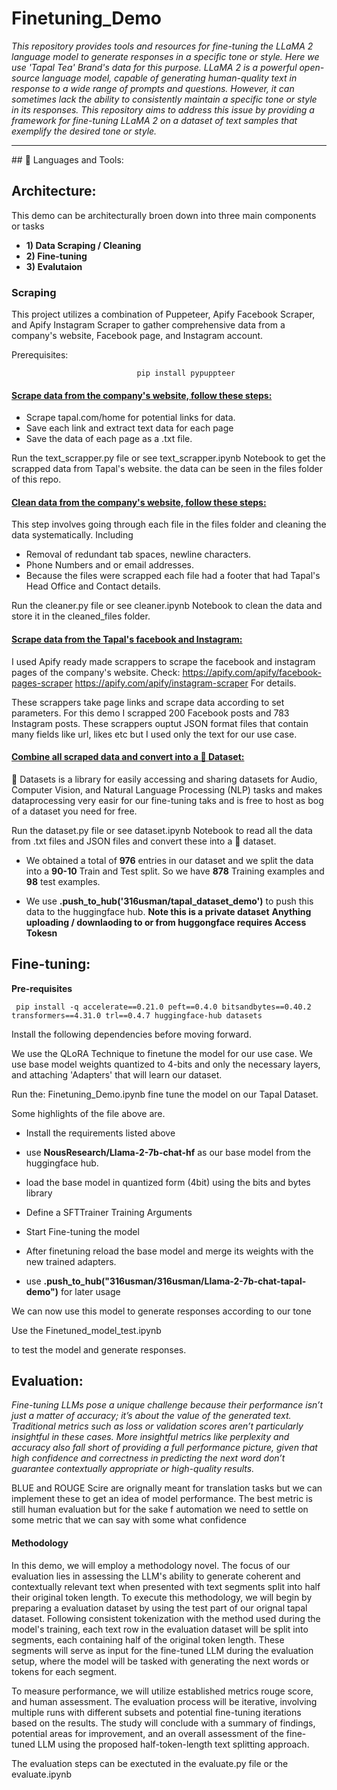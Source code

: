 # Finetuning_Demo
*This repository provides tools and resources for fine-tuning the LLaMA 2 language model to generate responses in a specific tone or style. Here we use 'Tapal Tea' Brand's data for this purpose. LLaMA 2 is a powerful open-source language model, capable of generating human-quality text in response to a wide range of prompts and questions. However, it can sometimes lack the ability to consistently maintain a specific tone or style in its responses. This repository aims to address this issue by providing a framework for fine-tuning LLaMA 2 on a dataset of text samples that exemplify the desired tone or style.*
<hr>
## 🧰 Languages and Tools:
<p align="center">

</p>

## Architecture:
This demo can be architecturally broen down into three main components or tasks
  * **1) Data Scraping / Cleaning**
  * **2) Fine-tuning**
  * **3) Evalutaion**

### Scraping
This project utilizes a combination of Puppeteer, Apify Facebook Scraper, and Apify Instagram Scraper to gather comprehensive data from a company's website, Facebook page, and Instagram account.

Prerequisites:

                                pip install pypuppteer
                                
#### <u>Scrape data from the company's website, follow these steps:</u>

  * Scrape tapal.com/home for potential links for data.
  * Save each link and extract text data for each page
  * Save the data of each page as a .txt file.

Run the 
  text_scrapper.py
file or see
  text_scrapper.ipynb
Notebook to get the scrapped data from Tapal's website. the data can be seen in the files folder of this repo.

#### <u>Clean data from the company's website, follow these steps:</u>

This step involves going through each file in the files folder and cleaning the data systematically.
Including
  * Removal of redundant tab spaces, newline characters.
  * Phone Numbers and or email addresses.
  * Because the files were scrapped each file had a footer that had Tapal's Head Office and Contact details.

Run the 
  cleaner.py
file or see
  cleaner.ipynb
Notebook to clean the data and store it in the cleaned_files folder.

#### <u>Scrape data from the Tapal's facebook and Instagram:</u>

I used Apify ready made scrappers to scrape the facebook and instagram pages of the company's website. 
Check:
https://apify.com/apify/facebook-pages-scraper
https://apify.com/apify/instagram-scraper
For details.

These scrappers take page links and scrape data according to set parameters. For this demo I scrapped 200 Facebook posts and 
783 Instagram posts. These scrappers ouptut JSON format files that contain many fields like url, likes etc but I used only the text for our use case.

#### <u>Combine all scraped data and convert into a 🤗 Dataset:</u>

🤗 Datasets is a library for easily accessing and sharing datasets for Audio, Computer Vision, and Natural Language Processing (NLP) tasks and makes dataprocessing very easir for our fine-tuning taks and is free to host as bog of a dataset you need for free.

Run the 
  dataset.py
file or see
 dataset.ipynb
Notebook to read all the data from .txt files and JSON files and convert these into a 🤗 dataset.

 * We obtained a total of **976** entries in our dataset and we split the data into a **90-10** Train and Test split.
 So we have **878** Training examples and **98** test examples.

 * We use **.push_to_hub('316usman/tapal_dataset_demo')** to push this data to the huggingface hub.
**Note this is a private dataset**
**Anything uploading / downlaoding to or from huggongface requires Access Tokesn**

## Fine-tuning:

**Pre-requisites**

     pip install -q accelerate==0.21.0 peft==0.4.0 bitsandbytes==0.40.2 transformers==4.31.0 trl==0.4.7 huggingface-hub datasets
Install the following dependencies before moving forward.

We use the QLoRA Technique to finetune the model for our use case. We use base model weights quantized to 4-bits and only the necessary layers, and attaching 'Adapters' that will learn our dataset.

Run the:
 Finetuning_Demo.ipynb
fine tune the model on our Tapal Dataset.

Some highlights of the file above are.
 * Install the requirements listed above

 * use **NousResearch/Llama-2-7b-chat-hf** as our base model from the huggingface hub.

 * load the base model in quantized form (4bit) using the bits and bytes library

 * Define a SFTTrainer Training Arguments

 * Start Fine-tuning the model

 * After finetuning reload the base model and merge its weights with the new trained adapters.

 * use **.push_to_hub("316usman/316usman/Llama-2-7b-chat-tapal-demo")** for later usage

We can now use this model to generate responses according to our tone

Use the 
 Finetuned_model_test.ipynb

to test the model and generate responses.

## Evaluation:

*Fine-tuning LLMs pose a unique challenge because their performance isn’t just a matter of accuracy; it’s about the value of the generated text. Traditional metrics such as loss or validation scores aren’t particularly insightful in these cases. More insightful metrics like perplexity and accuracy also fall short of providing a full performance picture, given that high confidence and correctness in predicting the next word don’t guarantee contextually appropriate or high-quality results.*

BLUE and ROUGE Scire are orignally meant for translation tasks but we can implement these to get an idea of model performance. The best metric is still human evaluation but for the sake f automation we need to settle on some metric that we can say with some what confidence 

#### Methodology

In this demo, we will employ a methodology novel. The focus of our evaluation lies in assessing the LLM's ability to generate coherent and contextually relevant text when presented with text segments split into half their original token length. To execute this methodology, we will begin by preparing a evaluation dataset by using the test part of our orignal tapal dataset. Following consistent tokenization with the method used during the model's training, each text row in the evaluation dataset will be split into segments, each containing half of the original token length. These segments will serve as input for the fine-tuned LLM during the evaluation setup, where the model will be tasked with generating the next words or tokens for each segment. 

To measure performance, we will utilize established metrics rouge score, and human assessment. The evaluation process will be iterative, involving multiple runs with different subsets and potential fine-tuning iterations based on the results. The study will conclude with a summary of findings, potential areas for improvement, and an overall assessment of the fine-tuned LLM using the proposed half-token-length text splitting approach. 

The evaluation steps can be exectuted in the 
  evaluate.py
file or the
  evaluate.ipynb

